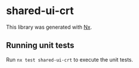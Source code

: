 # shared-ui-crt

This library was generated with [Nx](https://nx.dev).

## Running unit tests

Run `nx test shared-ui-crt` to execute the unit tests.

